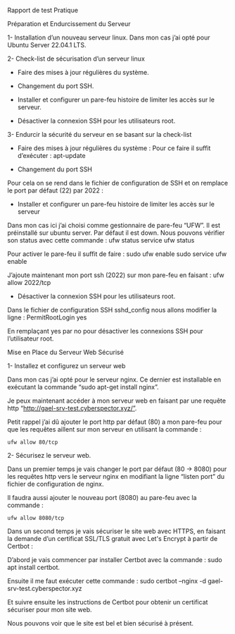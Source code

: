 Rapport de test Pratique 

 

Préparation et Endurcissement du Serveur 

1- Installation d’un nouveau serveur linux. Dans mon cas j’ai opté pour Ubuntu Server 22.04.1 LTS. 
	


2- Check-list de sécurisation d’un serveur linux 

- Faire des mises à jour régulières du système. 

- Changement du port SSH. 

- Installer et configurer un pare-feu histoire de limiter les accès sur le serveur. 

- Désactiver la connexion SSH pour les utilisateurs root. 

3- Endurcir la sécurité du serveur en se basant sur la check-list 

- Faire des mises à jour régulières du système : Pour ce faire il suffit d’exécuter :
	apt-update

- Changement du port SSH 

Pour cela on se rend dans le fichier de configuration de SSH et on remplace le port par défaut (22) par 2022 :  

- Installer et configurer un pare-feu histoire de limiter les accès sur le serveur 

Dans mon cas ici j’ai choisi comme gestionnaire de pare-feu “UFW”. Il est préinstallé sur ubuntu server. Par défaut il est down. Nous pouvons vérifier son status avec cette commande : 
	ufw status
	service ufw status

Pour activer le pare-feu il suffit de faire :
	sudo ufw enable
	sudo service ufw enable 

J’ajoute maintenant mon port ssh (2022) sur mon pare-feu en faisant : 
	ufw allow 2022/tcp
- Désactiver la connexion SSH pour les utilisateurs root. 

Dans le fichier de configuration SSH sshd_config nous allons modifier la ligne :
	PermitRootLogin yes 

En remplaçant yes par no pour désactiver les connexions SSH pour l’utilisateur root.


Mise en Place du Serveur Web Sécurisé 

1- Installez et configurez un serveur web 

Dans mon cas j’ai opté pour le serveur nginx. Ce dernier est installable en exécutant la commande “sudo apt-get install nginx”.  

Je peux maintenant accéder à mon serveur web en faisant par une requête http “http://gael-srv-test.cyberspector.xyz/”. 

Petit rappel j’ai dû ajouter le port http par défaut (80) a mon pare-feu pour que les requêtes aillent sur mon serveur en utilisant la commande : 

	ufw allow 80/tcp


2- Sécurisez le serveur web. 

Dans un premier temps je vais changer le port par défaut (80 -> 8080) pour les requêtes http vers le serveur nginx en modifiant la ligne “listen port” du fichier de configuration de nginx. 

Il faudra aussi ajouter le nouveau port (8080) au pare-feu avec la commande :
	
	ufw allow 8080/tcp

Dans un second temps je vais sécuriser le site web avec HTTPS, en faisant la demande d’un certificat SSL/TLS gratuit avec Let's Encrypt à partir de Certbot : 

D’abord je vais commencer par installer Certbot avec la commande :
	sudo apt install certbot.  

Ensuite il me faut exécuter cette commande :
	sudo certbot –nginx -d gael-srv-test.cyberspector.xyz 

Et suivre ensuite les instructions de Certbot pour obtenir un certificat sécuriser pour mon site web. 

Nous pouvons voir que le site est bel et bien sécurisé à présent. 